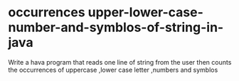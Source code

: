 # occurrences upper-lower-case-number-and-symblos-of-string-in-java
Write a hava program that reads one line of string from the user then counts the occurrences of uppercase ,lower case letter ,numbers and symblos 

